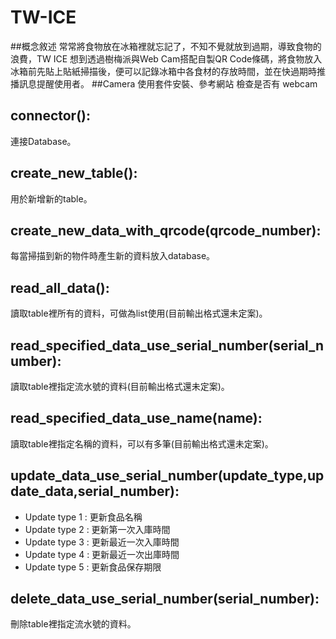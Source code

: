 # TW-ICE
##概念敘述
常常將食物放在冰箱裡就忘記了，不知不覺就放到過期，導致食物的浪費，TW ICE 想到透過樹梅派與Web Cam搭配自製QR Code條碼，將食物放入冰箱前先貼上貼紙掃描後，便可以記錄冰箱中各食材的存放時間，並在快過期時推播訊息提醒使用者。
##Camera 使用套件安裝、參考網站
檢查是否有 webcam
## connector():
連接Database。
## create_new_table():
用於新增新的table。
## create_new_data_with_qrcode(qrcode_number):
每當掃描到新的物件時產生新的資料放入database。
## read_all_data():
讀取table裡所有的資料，可做為list使用(目前輸出格式還未定案)。
## read_specified_data_use_serial_number(serial_number):
讀取table裡指定流水號的資料(目前輸出格式還未定案)。
## read_specified_data_use_name(name):
讀取table裡指定名稱的資料，可以有多筆(目前輸出格式還未定案)。
## update_data_use_serial_number(update_type,update_data,serial_number):
* Update type 1 :
更新食品名稱
* Update type 2 :
更新第一次入庫時間
* Update type 3 :
更新最近一次入庫時間
* Update type 4 :
更新最近一次出庫時間
* Update type 5 :
更新食品保存期限
## delete_data_use_serial_number(serial_number):
刪除table裡指定流水號的資料。
